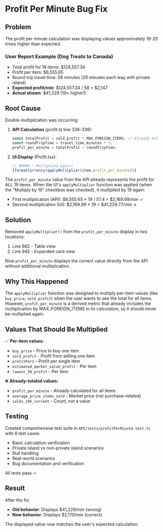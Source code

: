 # Profit Per Minute Bug Fix

## Problem
The profit per minute calculation was displaying values approximately 19-20 times higher than expected.

### User Report Example (Dog Treats to Canada)
- Total profit for 19 items: $124,557.34
- Profit per item: $6,555.65
- Round trip travel time: 58 minutes (29 minutes each way with private island)
- **Expected profit/min**: $124,557.34 / 58 = $2,147
- **Actual shown**: $41,229 (19× higher!)

## Root Cause
Double multiplication was occurring:

1. **API Calculation** (profit.ts line 336-338):
   ```typescript
   const totalProfit = sold_profit * MAX_FOREIGN_ITEMS; // Already multiplied by 19
   const roundTripTime = travel_time_minutes * 2;
   profit_per_minute = totalProfit / roundTripTime;
   ```

2. **UI Display** (Profit.tsx):
   ```typescript
   // WRONG - Multiplied again!
   {formatCurrency(applyMultiplier(item.profit_per_minute))}
   ```

The `profit_per_minute` value from the API already represents the profit for ALL 19 items. When the UI's `applyMultiplier` function was applied (when the "Multiply by 19" checkbox was checked), it multiplied by 19 again:
- First multiplication (API): $6,555.65 × 19 / 57.4 = $2,169.99/min ✓
- Second multiplication (UI): $2,169.99 × 19 = $41,229.77/min ✗

## Solution
Removed `applyMultiplier()` from the `profit_per_minute` display in two locations:
1. Line 862 - Table view
2. Line 945 - Expanded card view

Now `profit_per_minute` displays the correct value directly from the API without additional multiplication.

## Why This Happened
The `applyMultiplier` function was designed to multiply per-item values (like `buy_price`, `sold_profit`) when the user wants to see the total for all items. However, `profit_per_minute` is a derived metric that already includes the multiplication by MAX_FOREIGN_ITEMS in its calculation, so it should never be multiplied again.

## Values That Should Be Multiplied
✅ **Per-item values:**
- `buy_price` - Price to buy one item
- `sold_profit` - Profit from selling one item
- `profitPer1` - Profit per single item
- `estimated_market_value_profit` - Per item
- `lowest_50_profit` - Per item

❌ **Already-totaled values:**
- `profit_per_minute` - Already calculated for all items
- `average_price_items_sold` - Market price (not purchase-related)
- `sales_24h_current` - Count, not a value

## Testing
Created comprehensive test suite in `API/tests/profitPerMinute.test.ts` with 8 test cases:
- Basic calculation verification
- Private island vs non-private island scenarios
- Null handling
- Real-world scenarios
- Bug documentation and verification

All tests pass ✓

## Result
After the fix:
- **Old behavior**: Displays $41,229/min (wrong)
- **New behavior**: Displays $2,170/min (correct)

The displayed value now matches the user's expected calculation.
